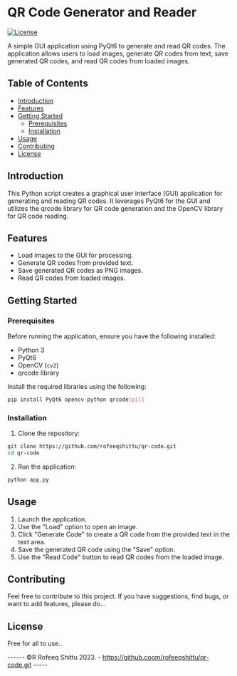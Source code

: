 # QR Code Generator and Reader

[![License](https://img.shields.io/badge/license-MIT-blue.svg)](LICENSE)

A simple GUI application using PyQt6 to generate and read QR codes. The application allows users to load images, generate QR codes from text, save generated QR codes, and read QR codes from loaded images.

## Table of Contents

- [Introduction](#introduction)
- [Features](#features)
- [Getting Started](#getting-started)
  - [Prerequisites](#prerequisites)
  - [Installation](#installation)
- [Usage](#usage)
- [Contributing](#contributing)
- [License](#license)

## Introduction

This Python script creates a graphical user interface (GUI) application for generating and reading QR codes. It leverages PyQt6 for the GUI and utilizes the qrcode library for QR code generation and the OpenCV library for QR code reading.

## Features

- Load images to the GUI for processing.
- Generate QR codes from provided text.
- Save generated QR codes as PNG images.
- Read QR codes from loaded images.

## Getting Started

### Prerequisites

Before running the application, ensure you have the following installed:

- Python 3
- PyQt6
- OpenCV (`cv2`)
- qrcode library

Install the required libraries using the following:

```bash
pip install PyQt6 opencv-python qrcode[pil]
```

### Installation

1. Clone the repository:

```bash
git clone https://github.com/rofeeqshittu/qr-code.git
cd qr-code
```

2. Run the application:

```bash
python app.py
```

## Usage

1. Launch the application.
2. Use the "Load" option to open an image.
3. Click "Generate Code" to create a QR code from the provided text in the text area.
4. Save the generated QR code using the "Save" option.
5. Use the "Read Code" button to read QR codes from the loaded image.

## Contributing

Feel free to contribute to this project. If you have suggestions, find bugs, or want to add features, please do...

## License

Free for all to use..


------ ©️R Rofeeq Shittu 2023. - https://github.coom/rofeeqshittu/qr-code.git -----
